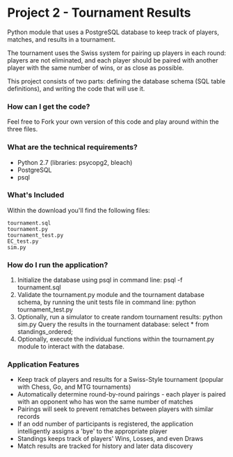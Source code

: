 # Project 2 - Tournament Results
Python module that uses a PostgreSQL database to keep track of players, matches, and results in a tournament.

The tournament uses the Swiss system for pairing up players in each round: players are not eliminated, and each player should be paired with another player with the same number of wins, or as close as possible.

This project consists of two parts: defining the database schema (SQL table definitions), and writing the code that will use it.

### How can I get the code?
Feel free to Fork your own version of this code and play around within the three files.

### What are the technical requirements?
* Python 2.7 (libraries: psycopg2, bleach)
* PostgreSQL
* psql

### What's Included
Within the download you'll find the following files:
```
tournament.sql
tournament.py
tournament_test.py
EC_test.py
sim.py
```

### How do I run the application?
1. Initialize the database using psql in command line:  psql -f tournament.sql
2. Validate the tournament.py module and the tournament database schema, by running the unit tests file in command line:  python tournament_test.py
3. Optionally, run a simulator to create random tournament results:  python sim.py
Query the results in the tournament database:  select * from standings_ordered;
4. Optionally, execute the individual functions within the tournament.py module to interact with the database.


### Application Features
* Keep track of players and results for a Swiss-Style tournament (popular with Chess, Go, and MTG tournaments)
* Automatically determine round-by-round pairings - each player is paired with an opponent who has won the same number of matches
* Pairings will seek to prevent rematches between players with similar records
* If an odd number of participants is registered, the application intelligently assigns a 'bye' to the appropriate player
* Standings keeps track of players' Wins, Losses, and even Draws
* Match results are tracked for history and later data discovery
